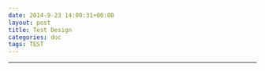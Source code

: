 ```yaml
---
date: 2014-9-23 14:00:31+00:00
layout: post
title: Test Design
categories: doc
tags: TEST
---
```


----------



